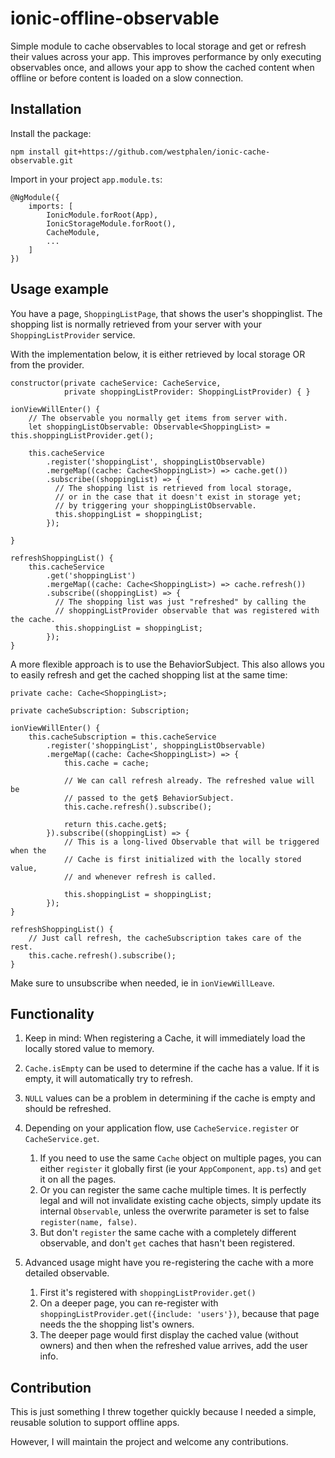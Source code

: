 # ionic-offline-observable

Simple module to cache observables to local storage and get or refresh their values across your app.
This improves performance by only executing observables once, and allows your app to show the cached content when offline or before content is loaded on a slow connection. 

## Installation

Install the package:

    npm install git+https://github.com/westphalen/ionic-cache-observable.git
    
Import in your project `app.module.ts`:

    @NgModule({
        imports: [
            IonicModule.forRoot(App),
            IonicStorageModule.forRoot(),
            CacheModule,
            ...
        ]
    })

## Usage example

You have a page, `ShoppingListPage`, that shows the user's shoppinglist.
The shopping list is normally retrieved from your server with your `ShoppingListProvider` service.

With the implementation below, it is either retrieved by local storage OR from the provider.

    constructor(private cacheService: CacheService,
                private shoppingListProvider: ShoppingListProvider) { }

    ionViewWillEnter() {
        // The observable you normally get items from server with.
        let shoppingListObservable: Observable<ShoppingList> = this.shoppingListProvider.get();

        this.cacheService
            .register('shoppingList', shoppingListObservable)
            .mergeMap((cache: Cache<ShoppingList>) => cache.get())
            .subscribe((shoppingList) => {
              // The shopping list is retrieved from local storage,
              // or in the case that it doesn't exist in storage yet;
              // by triggering your shoppingListObservable.
              this.shoppingList = shoppingList;
            });
  
    }
    
    refreshShoppingList() {
        this.cacheService
            .get('shoppingList')
            .mergeMap((cache: Cache<ShoppingList>) => cache.refresh())
            .subscribe((shoppingList) => {
              // The shopping list was just "refreshed" by calling the
              // shoppingListProvider observable that was registered with the cache.
              this.shoppingList = shoppingList;
            });    
    }
    
A more flexible approach is to use the BehaviorSubject.
This also allows you to easily refresh and get the cached shopping list at the same time:

    private cache: Cache<ShoppingList>;
    
    private cacheSubscription: Subscription;

    ionViewWillEnter() {
        this.cacheSubscription = this.cacheService
            .register('shoppingList', shoppingListObservable)
            .mergeMap((cache: Cache<ShoppingList>) => {
                this.cache = cache;
                
                // We can call refresh already. The refreshed value will be 
                // passed to the get$ BehaviorSubject.
                this.cache.refresh().subscribe();
                
                return this.cache.get$;
            }).subscribe((shoppingList) => {
                // This is a long-lived Observable that will be triggered when the 
                // Cache is first initialized with the locally stored value,
                // and whenever refresh is called.
            
                this.shoppingList = shoppingList;
            });
    }
    
    refreshShoppingList() {
        // Just call refresh, the cacheSubscription takes care of the rest.
        this.cache.refresh().subscribe();    
    }
    
Make sure to unsubscribe when needed, ie in `ionViewWillLeave`.

## Functionality

1. Keep in mind: When registering a Cache, it will immediately load the locally stored value to memory.

2. `Cache.isEmpty` can be used to determine if the cache has a value. If it is empty, it will automatically try to refresh.

3. `NULL` values can be a problem in determining if the cache is empty and should be refreshed.

4. Depending on your application flow, use `CacheService.register` or `CacheService.get`.
    1. If you need to use the same `Cache` object on multiple pages, you can either `register` it globally first (ie your `AppComponent`, `app.ts`) and `get` it on all the pages.
    2. Or you can register the same cache multiple times. It is perfectly legal and will not invalidate existing cache objects, 
    simply update its internal `Observable`, unless the overwrite parameter is set to false `register(name, false)`.
    3. But don't `register` the same cache with a completely different observable, and don't `get` caches that hasn't been registered.
    
5. Advanced usage might have you re-registering the cache with a more detailed observable.
    1. First it's registered with `shoppingListProvider.get()`
    2. On a deeper page, you can re-register with `shoppingListProvider.get({include: 'users'})`, because that page needs the the shopping list's owners.
    3. The deeper page would first display the cached value (without owners) and then when the refreshed value arrives, add the user info. 

## Contribution

This is just something I threw together quickly because I needed a simple, reusable solution to support offline apps.

However, I will maintain the project and welcome any contributions.
